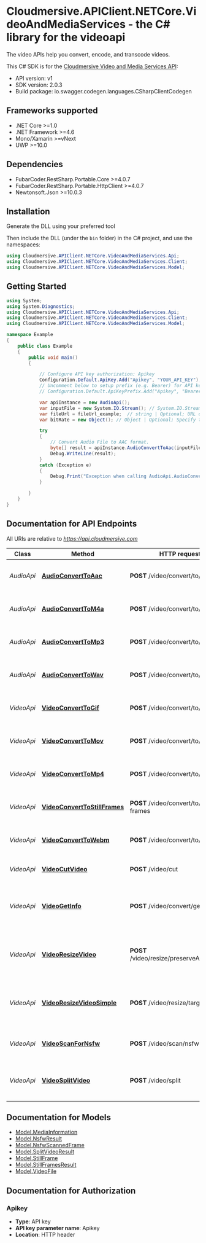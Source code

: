 # Cloudmersive.APIClient.NETCore.VideoAndMediaServices - the C# library for the videoapi

The video APIs help you convert, encode, and transcode videos.

This C# SDK is for the [Cloudmersive Video and Media Services API](https://cloudmersive.com/video-and-media-services-api):

- API version: v1
- SDK version: 2.0.3
- Build package: io.swagger.codegen.languages.CSharpClientCodegen

<a name="frameworks-supported"></a>
## Frameworks supported
- .NET Core >=1.0
- .NET Framework >=4.6
- Mono/Xamarin >=vNext
- UWP >=10.0

<a name="dependencies"></a>
## Dependencies
- FubarCoder.RestSharp.Portable.Core >=4.0.7
- FubarCoder.RestSharp.Portable.HttpClient >=4.0.7
- Newtonsoft.Json >=10.0.3

<a name="installation"></a>
## Installation
Generate the DLL using your preferred tool

Then include the DLL (under the `bin` folder) in the C# project, and use the namespaces:
```csharp
using Cloudmersive.APIClient.NETCore.VideoAndMediaServices.Api;
using Cloudmersive.APIClient.NETCore.VideoAndMediaServices.Client;
using Cloudmersive.APIClient.NETCore.VideoAndMediaServices.Model;
```
<a name="getting-started"></a>
## Getting Started

```csharp
using System;
using System.Diagnostics;
using Cloudmersive.APIClient.NETCore.VideoAndMediaServices.Api;
using Cloudmersive.APIClient.NETCore.VideoAndMediaServices.Client;
using Cloudmersive.APIClient.NETCore.VideoAndMediaServices.Model;

namespace Example
{
    public class Example
    {
        public void main()
        {

            // Configure API key authorization: Apikey
            Configuration.Default.ApiKey.Add("Apikey", "YOUR_API_KEY");
            // Uncomment below to setup prefix (e.g. Bearer) for API key, if needed
            // Configuration.Default.ApiKeyPrefix.Add("Apikey", "Bearer");

            var apiInstance = new AudioApi();
            var inputFile = new System.IO.Stream(); // System.IO.Stream | Input file to perform the operation on. (optional) 
            var fileUrl = fileUrl_example;  // string | Optional; URL of an audio file being used for conversion. Use this option for files larger than 2GB. (optional) 
            var bitRate = new Object(); // Object | Optional; Specify the desired bitrate of the converted audio file in kilobytes per second (kB/s). Value may be between 48 and 1,411. By default, the optimal bitrate will be chosen automatically. (optional) 

            try
            {
                // Convert Audio File to AAC format.
                byte[] result = apiInstance.AudioConvertToAac(inputFile, fileUrl, bitRate);
                Debug.WriteLine(result);
            }
            catch (Exception e)
            {
                Debug.Print("Exception when calling AudioApi.AudioConvertToAac: " + e.Message );
            }

        }
    }
}
```

<a name="documentation-for-api-endpoints"></a>
## Documentation for API Endpoints

All URIs are relative to *https://api.cloudmersive.com*

Class | Method | HTTP request | Description
------------ | ------------- | ------------- | -------------
*AudioApi* | [**AudioConvertToAac**](docs/AudioApi.md#audioconverttoaac) | **POST** /video/convert/to/aac | Convert Audio File to AAC format.
*AudioApi* | [**AudioConvertToM4a**](docs/AudioApi.md#audioconverttom4a) | **POST** /video/convert/to/m4a | Convert Audio File to M4A format.
*AudioApi* | [**AudioConvertToMp3**](docs/AudioApi.md#audioconverttomp3) | **POST** /video/convert/to/mp3 | Convert Audio File to MP3 format.
*AudioApi* | [**AudioConvertToWav**](docs/AudioApi.md#audioconverttowav) | **POST** /video/convert/to/wav | Convert Audio File to WAV format.
*VideoApi* | [**VideoConvertToGif**](docs/VideoApi.md#videoconverttogif) | **POST** /video/convert/to/gif | Convert Video to Animated GIF format.
*VideoApi* | [**VideoConvertToMov**](docs/VideoApi.md#videoconverttomov) | **POST** /video/convert/to/mov | Convert Video to MOV format.
*VideoApi* | [**VideoConvertToMp4**](docs/VideoApi.md#videoconverttomp4) | **POST** /video/convert/to/mp4 | Convert Video to MP4 format.
*VideoApi* | [**VideoConvertToStillFrames**](docs/VideoApi.md#videoconverttostillframes) | **POST** /video/convert/to/still-frames | Convert Video to PNG Still Frames.
*VideoApi* | [**VideoConvertToWebm**](docs/VideoApi.md#videoconverttowebm) | **POST** /video/convert/to/webm | Convert Video to WEBM format.
*VideoApi* | [**VideoCutVideo**](docs/VideoApi.md#videocutvideo) | **POST** /video/cut | Cut a Video to a Shorter Length
*VideoApi* | [**VideoGetInfo**](docs/VideoApi.md#videogetinfo) | **POST** /video/convert/get-info | Get detailed information about a video or audio file
*VideoApi* | [**VideoResizeVideo**](docs/VideoApi.md#videoresizevideo) | **POST** /video/resize/preserveAspectRatio | Resizes a Video Preserving the Original Aspect Ratio.
*VideoApi* | [**VideoResizeVideoSimple**](docs/VideoApi.md#videoresizevideosimple) | **POST** /video/resize/target | Resizes a Video without Preserving Aspect Ratio.
*VideoApi* | [**VideoScanForNsfw**](docs/VideoApi.md#videoscanfornsfw) | **POST** /video/scan/nsfw | Scan a Video for NSFW content.
*VideoApi* | [**VideoSplitVideo**](docs/VideoApi.md#videosplitvideo) | **POST** /video/split | Split a Video into Two Shorter Videos


<a name="documentation-for-models"></a>
## Documentation for Models

 - [Model.MediaInformation](docs/MediaInformation.md)
 - [Model.NsfwResult](docs/NsfwResult.md)
 - [Model.NsfwScannedFrame](docs/NsfwScannedFrame.md)
 - [Model.SplitVideoResult](docs/SplitVideoResult.md)
 - [Model.StillFrame](docs/StillFrame.md)
 - [Model.StillFramesResult](docs/StillFramesResult.md)
 - [Model.VideoFile](docs/VideoFile.md)


<a name="documentation-for-authorization"></a>
## Documentation for Authorization

<a name="Apikey"></a>
### Apikey

- **Type**: API key
- **API key parameter name**: Apikey
- **Location**: HTTP header

